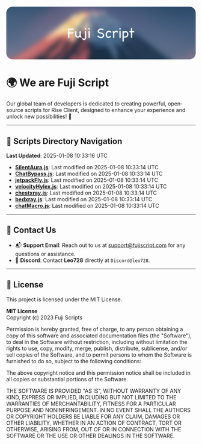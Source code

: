 ![Banner](.github/b.webp)

# 🌍 **We are Fuji Script**

Our global team of developers is dedicated to creating powerful, open-source scripts for Rise Client, designed to enhance your experience and unlock new possibilities! 🌟

---
<!-- SCRIPTS_NAVIGATION_START -->
## 📂 **Scripts Directory Navigation**

**Last Updated**: 2025-01-08 10:33:16 UTC

- **[SilentAura.js](scripts/SilentAura.js)**: Last modified on 2025-01-08 10:33:14 UTC
- **[ChatBypass.js](scripts/ChatBypass.js)**: Last modified on 2025-01-08 10:33:14 UTC
- **[jetpackFly.js](scripts/jetpackFly.js)**: Last modified on 2025-01-08 10:33:14 UTC
- **[velocityHylex.js](scripts/velocityHylex.js)**: Last modified on 2025-01-08 10:33:14 UTC
- **[chestxray.js](scripts/chestxray.js)**: Last modified on 2025-01-08 10:33:14 UTC
- **[bedxray.js](scripts/bedxray.js)**: Last modified on 2025-01-08 10:33:14 UTC
- **[chatMacro.js](scripts/chatMacro.js)**: Last modified on 2025-01-08 10:33:14 UTC

<!-- SCRIPTS_NAVIGATION_END -->

---

## 💬 **Contact Us**  
- 📬 **Support Email**: Reach out to us at [support@fujiscript.com](mailto:support@fujiscript.com) for any questions or assistance.  
- 💬 **Discord**: Contact **Leo728** directly at `Discord@leo728`.

---

## 📜 **License**

This project is licensed under the MIT License.  

**MIT License**  
Copyright (c) 2023 Fuji Scripts  

Permission is hereby granted, free of charge, to any person obtaining a copy of this software and associated documentation files (the "Software"), to deal in the Software without restriction, including without limitation the rights to use, copy, modify, merge, publish, distribute, sublicense, and/or sell copies of the Software, and to permit persons to whom the Software is furnished to do so, subject to the following conditions:  

The above copyright notice and this permission notice shall be included in all copies or substantial portions of the Software.  

THE SOFTWARE IS PROVIDED "AS IS", WITHOUT WARRANTY OF ANY KIND, EXPRESS OR IMPLIED, INCLUDING BUT NOT LIMITED TO THE WARRANTIES OF MERCHANTABILITY, FITNESS FOR A PARTICULAR PURPOSE AND NONINFRINGEMENT. IN NO EVENT SHALL THE AUTHORS OR COPYRIGHT HOLDERS BE LIABLE FOR ANY CLAIM, DAMAGES OR OTHER LIABILITY, WHETHER IN AN ACTION OF CONTRACT, TORT OR OTHERWISE, ARISING FROM, OUT OF OR IN CONNECTION WITH THE SOFTWARE OR THE USE OR OTHER DEALINGS IN THE SOFTWARE.  
